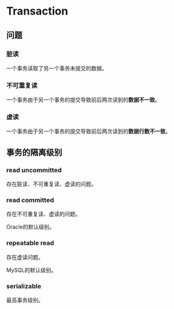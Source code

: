 # Transaction

## 问题

### 脏读

一个事务读取了另一个事务未提交的数据。

### 不可重复读

一个事务由于另一个事务的提交导致前后两次读到的**数据不一致**。

### 虚读

一个事务由于另一个事务的提交导致前后两次读到的**数据行数不一致**。

## 事务的隔离级别

### read uncommitted

存在脏读、不可重复读、虚读的问题。

### read committed

存在不可重复读、虚读的问题。

Oracle的默认级别。

### repeatable read

存在虚读问题。

MySQL的默认级别。

### serializable

最高事务级别。

